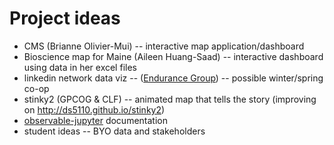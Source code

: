 
# Project ideas

* CMS (Brianne Olivier-Mui) -- interactive map application/dashboard
* Bioscience map for Maine (Aileen Huang-Saad) -- interactive dashboard using data in her excel files
* linkedin network data viz -- ([Endurance Group](https://theendurancegroup.com/)) -- possible winter/spring co-op
* stinky2 (GPCOG & CLF) -- animated map that tells the story (improving on http://ds5110.github.io/stinky2)
* [observable-jupyter](https://github.com/observablehq/observable-jupyter) documentation
* student ideas -- BYO data and stakeholders 
